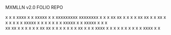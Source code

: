 MXMLLN v2.0 FOLIO REPO

x   x   x    xxxx    x   x   xxxxx   x   x   xxxxxxxxx   xxxxxxxx    x   x
x  xx  xx        x    x x        x  xx  xx           x           x   xx  x
x x x x x    xxxxx     x     x   x x x x x   xxxxx   x   x   xxxxx   x x x           
xx  xx  x   x    x    x x    x   xx  xx  x       x   x   x  x    x   x  xx
x   x   x    xxxx    x   x   x   x   x   x   x   x   x   x   xxxx    x   x